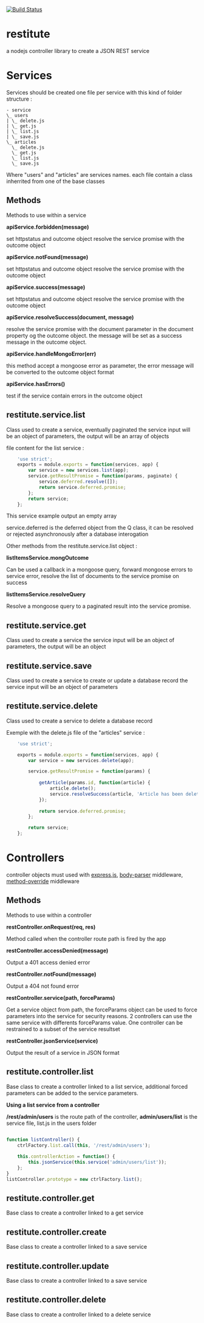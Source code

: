 [![Build Status](https://travis-ci.org/polo2ro/restitute.svg?branch=master)](https://travis-ci.org/polo2ro/restitute)


restitute
=========

a nodejs controller library to create a JSON REST service



Services
========

Services should be created one file per service with this kind of folder structure :

    - service
    \_ users
    | \_ delete.js
    | \_ get.js
    | \_ list.js
    | \_ save.js
    \_ articles
      \_ delete.js
      \_ get.js
      \_ list.js
      \_ save.js

Where "users" and "articles" are services names. each file contain a class inherrited from one of the base classes


Methods
-------

Methods to use within a service

**apiService.forbidden(message)**

set httpstatus and outcome object
resolve the service promise with the outcome object

**apiService.notFound(message)**

set httpstatus and outcome object
resolve the service promise with the outcome object

**apiService.success(message)**

set httpstatus and outcome object
resolve the service promise with the outcome object

**apiService.resolveSuccess(document, message)**

resolve the service promise with the document parameter in the document property og the outcome object. 
the message will be set as a success message in the outcome object.

**apiService.handleMongoError(err)**

this method accept a mongoose error as parameter, the error message will be converted to the outcome object format

**apiService.hasErrors()**

test if the service contain errors in the outcome object


restitute.service.list
----------------------

Class used to create a service, eventually paginated
the service input will be an object of parameters, the output will be an array of objects

file content for the list service :
```javascript
    'use strict';
    exports = module.exports = function(services, app) {
        var service = new services.list(app);
        service.getResultPromise = function(params, paginate) {
            service.deferred.resolve([]);
            return service.deferred.promise;
        };
        return service;
    };
```
This service example output an empty array

service.deferred is the deferred object from the Q class, it can be resolved or rejected asynchronously after a database interogation


Other methods from the restitute.service.list object :

**listItemsService.mongOutcome**

Can be used a callback in a mongoose query, forward mongoose errors to service error, resolve the list of documents to the service promise on success

**listItemsService.resolveQuery**

Resolve a mongoose query to a paginated result into the service promise.




restitute.service.get
---------------------

Class used to create a service
the service input will be an object of parameters, the output will be an object


restitute.service.save
----------------------

Class used to create a service to create or update a database record
the service input will be an object of parameters


restitute.service.delete
------------------------

Class used to create a service to delete a database record

Exemple with the delete.js file of the "articles" service :
```javascript
    'use strict';

    exports = module.exports = function(services, app) {
        var service = new services.delete(app);

        service.getResultPromise = function(params) {
        
            getArticle(params.id, function(article) {
                article.delete();
                service.resolveSuccess(article, 'Article has been deleted');
            });
            
            return service.deferred.promise;
        };

        return service;
    };
```


Controllers
===========

controller objects must used with [express.js](http://http://expressjs.com/), [body-parser](https://github.com/expressjs/body-parser) middleware, [method-override](https://github.com/expressjs/method-override) middleware



Methods
-------

Methods to use within a controller

**restController.onRequest(req, res)**

Method called when the controller route path is fired by the app


**restController.accessDenied(message)**

Output a 401 access denied error


**restController.notFound(message)**

Output a 404 not found error


**restController.service(path, forceParams)**

Get a service object from path, the forceParams object can be used to force parameters into the service for security reasons.
2 controllers can use the same service with differents forceParams value. One controller can be restrained to a subset of the service resultset


**restController.jsonService(service)**

Output the result of a service in JSON format


restitute.controller.list
-------------------------

Base class to create a controller linked to a list service, additional forced parameters can be added to the service parameters.


**Using a list service from a controller**

__/rest/admin/users__ is the route path of the controller, __admin/users/list__ is the service file, list.js in the users folder

```javascript

function listController() {
    ctrlFactory.list.call(this, '/rest/admin/users');
    
    this.controllerAction = function() {
        this.jsonService(this.service('admin/users/list'));
    };
}
listController.prototype = new ctrlFactory.list();

```

restitute.controller.get
------------------------

Base class to create a controller linked to a get service


restitute.controller.create
---------------------------

Base class to create a controller linked to a save service


restitute.controller.update
---------------------------

Base class to create a controller linked to a save service

restitute.controller.delete
---------------------------

Base class to create a controller linked to a delete service


